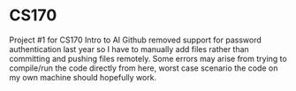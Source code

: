 # CS170
Project #1 for CS170 Intro to AI
Github removed support for password authentication last year so I have to manually add files rather than committing and pushing files remotely.
Some errors may arise from trying to compile/run the code directly from here, worst case scenario the code on my own machine should hopefully work.
